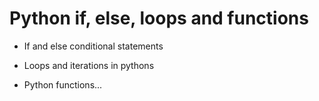 # Python if, else, loops and functions

- If and else conditional statements

- Loops and iterations in pythons

- Python functions...
